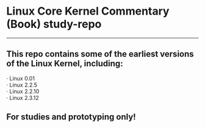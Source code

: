 # Linux Core Kernel Commentary (Book) study-repo

---

## This repo contains some of the earliest versions of the Linux Kernel, including:
· Linux 0.01\
· Linux 2.2.5\
· Linux 2.2.10\
· Linux 2.3.12
## For studies and prototyping only!
